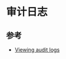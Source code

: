 # 审计日志

## 参考

- [Viewing audit logs](https://docs.openshift.com/container-platform/4.10/security/audit-log-view.html)
